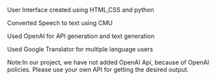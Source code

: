 User Interface created using HTML,CSS and python

Converted Speech to text using CMU

Used OpenAI for API generation and text generation

Used Google Translator for multiple language users

Note:In our project, we have not added OpenAI Api, because of OpenAI policies. Please use your own API for getting the desired output.
